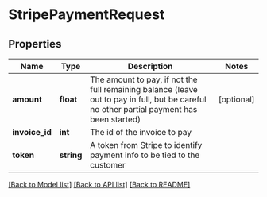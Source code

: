 # StripePaymentRequest

## Properties
Name | Type | Description | Notes
------------ | ------------- | ------------- | -------------
**amount** | **float** | The amount to pay, if not the full remaining balance (leave out to pay in full, but be careful no other partial payment has been started) | [optional] 
**invoice_id** | **int** | The id of the invoice to pay | 
**token** | **string** | A token from Stripe to identify payment info to be tied to the customer | 

[[Back to Model list]](../README.md#documentation-for-models) [[Back to API list]](../README.md#documentation-for-api-endpoints) [[Back to README]](../README.md)



